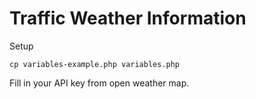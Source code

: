 # Traffic Weather Information

Setup

```
cp variables-example.php variables.php
```

Fill in your API key from open weather map.
